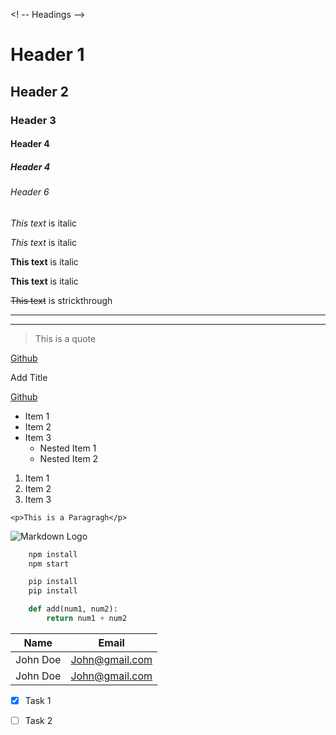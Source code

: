 <! -- Headings -->
# Header 1
## Header 2
### Header 3
#### Header 4
##### Header 4
###### Header 6

<!-- Italics -->
*This text* is italic

_This text_ is italic

<!-- Strong -->
**This text** is italic

__This text__ is italic

<!-- Strickthrough -->
~~This text~~ is strickthrough

<!-- Horizontal Rule -->
---
___

<!-- Blockquote -->
> This is a quote


<!-- Links -->
[Github](https://www.github.com)

Add Title

[Github](https://www.github.com "My github Page")


<!-- UL -->
* Item 1
* Item 2
* Item 3
    * Nested Item 1
    * Nested Item 2

<!-- OL -->
1. Item 1
1. Item 2
1. Item 3

<!-- Inline Code Block -->
`<p>This is a Paragragh</p>`

<!-- Images -->
![Markdown Logo](https://markdown-here.com/img/icon256.png)


<!-- Github Markdown -->

<!-- Code Blocks -->
```bash
    npm install
    npm start
```

```python
    pip install
    pip install

    def add(num1, num2):
        return num1 + num2
```

<!-- Tables -->
| Name      | Email             |
| ------    | -------------     |
| John Doe  | John@gmail.com    |
| John Doe  | John@gmail.com    |


<!-- Task Lists -->
* [x] Task 1
* [ ] Task 2










